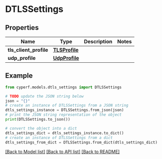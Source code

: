 # DTLSSettings


## Properties

Name | Type | Description | Notes
------------ | ------------- | ------------- | -------------
**tls_client_profile** | [**TLSProfile**](TLSProfile.md) |  | 
**udp_profile** | [**UdpProfile**](UdpProfile.md) |  | 

## Example

```python
from cyperf.models.dtls_settings import DTLSSettings

# TODO update the JSON string below
json = "{}"
# create an instance of DTLSSettings from a JSON string
dtls_settings_instance = DTLSSettings.from_json(json)
# print the JSON string representation of the object
print(DTLSSettings.to_json())

# convert the object into a dict
dtls_settings_dict = dtls_settings_instance.to_dict()
# create an instance of DTLSSettings from a dict
dtls_settings_from_dict = DTLSSettings.from_dict(dtls_settings_dict)
```
[[Back to Model list]](../README.md#documentation-for-models) [[Back to API list]](../README.md#documentation-for-api-endpoints) [[Back to README]](../README.md)


